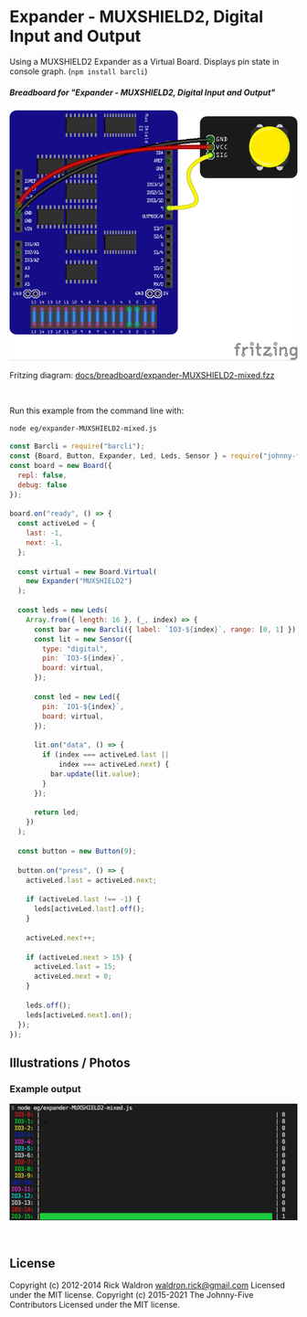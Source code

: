<!--remove-start-->

# Expander - MUXSHIELD2, Digital Input and Output

<!--remove-end-->


Using a MUXSHIELD2 Expander as a Virtual Board. Displays pin state in console graph. (`npm install barcli`)





##### Breadboard for "Expander - MUXSHIELD2, Digital Input and Output"



![docs/breadboard/expander-MUXSHIELD2-mixed.png](breadboard/expander-MUXSHIELD2-mixed.png)<br>

Fritzing diagram: [docs/breadboard/expander-MUXSHIELD2-mixed.fzz](breadboard/expander-MUXSHIELD2-mixed.fzz)

&nbsp;




Run this example from the command line with:
```bash
node eg/expander-MUXSHIELD2-mixed.js
```


```javascript
const Barcli = require("barcli");
const {Board, Button, Expander, Led, Leds, Sensor } = require("johnny-five");
const board = new Board({
  repl: false,
  debug: false
});

board.on("ready", () => {
  const activeLed = {
    last: -1,
    next: -1,
  };

  const virtual = new Board.Virtual(
    new Expander("MUXSHIELD2")
  );

  const leds = new Leds(
    Array.from({ length: 16 }, (_, index) => {
      const bar = new Barcli({ label: `IO3-${index}`, range: [0, 1] });
      const lit = new Sensor({
        type: "digital",
        pin: `IO3-${index}`,
        board: virtual,
      });

      const led = new Led({
        pin: `IO1-${index}`,
        board: virtual,
      });

      lit.on("data", () => {
        if (index === activeLed.last ||
            index === activeLed.next) {
          bar.update(lit.value);
        }
      });

      return led;
    })
  );

  const button = new Button(9);

  button.on("press", () => {
    activeLed.last = activeLed.next;

    if (activeLed.last !== -1) {
      leds[activeLed.last].off();
    }

    activeLed.next++;

    if (activeLed.next > 15) {
      activeLed.last = 15;
      activeLed.next = 0;
    }

    leds.off();
    leds[activeLed.next].on();
  });
});

```


## Illustrations / Photos


### Example output



![docs/images/expander-MUXSHIELD2-mixed-console-graph.png](images/expander-MUXSHIELD2-mixed-console-graph.png)  






&nbsp;

<!--remove-start-->

## License
Copyright (c) 2012-2014 Rick Waldron <waldron.rick@gmail.com>
Licensed under the MIT license.
Copyright (c) 2015-2021 The Johnny-Five Contributors
Licensed under the MIT license.

<!--remove-end-->
